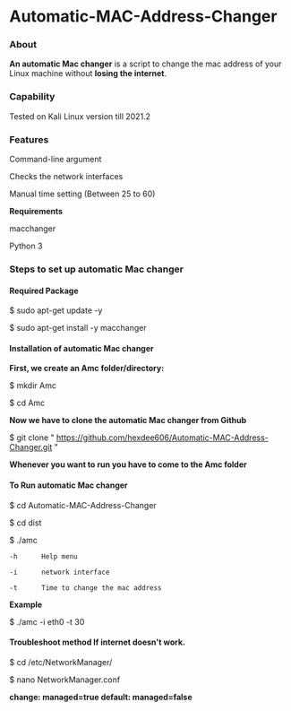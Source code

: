 # Automatic-MAC-Address-Changer
### **About**

**An automatic Mac changer** is a script to change the mac address of your Linux machine without **losing the internet**.



### Capability

 Tested on Kali Linux version till 2021.2



### **Features** 

Command-line argument

Checks the network interfaces

Manual time setting (Between 25 to 60)



**Requirements**

macchanger 

Python 3



### Steps to set up **automatic Mac changer**

#### Required Package

$ sudo apt-get update -y

$ sudo apt-get install -y macchanger



#### Installation of automatic Mac changer

**First, we create an Amc folder/directory:**

$ mkdir Amc 

$ cd Amc

**Now we have to clone the automatic Mac changer from Github**

$ git clone " https://github.com/hexdee606/Automatic-MAC-Address-Changer.git   "

**Whenever you want to run you have to come to the Amc folder**



#### **To Run automatic Mac changer**

$ cd Automatic-MAC-Address-Changer

$ cd dist

$ ./amc



    -h      Help menu
    
    -i      network interface
    
    -t      Time to change the mac address 



**Example**

$ ./amc  -i eth0 -t 30



#### Troubleshoot method If internet doesn't work.

$ cd /etc/NetworkManager/ 

$ nano NetworkManager.conf 

**change: managed=true default: managed=false**

